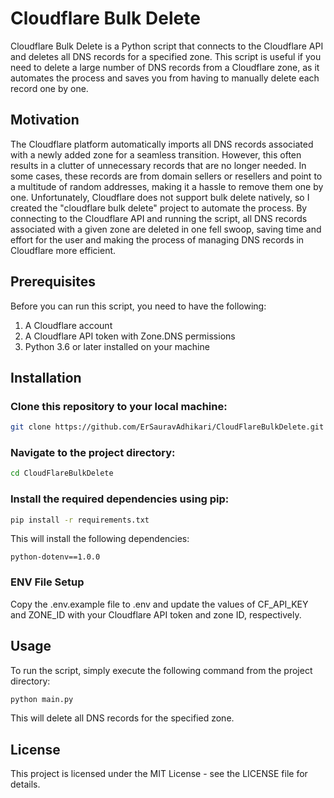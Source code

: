 # Cloudflare Bulk Delete
Cloudflare Bulk Delete is a Python script that connects to the Cloudflare API and deletes all DNS records for a specified zone. This script is useful if you need to delete a large number of DNS records from a Cloudflare zone, as it automates the process and saves you from having to manually delete each record one by one.

## Motivation
The Cloudflare platform automatically imports all DNS records associated with a newly added zone for a seamless transition. However, this often results in a clutter of unnecessary records that are no longer needed. In some cases, these records are from domain sellers or resellers and point to a multitude of random addresses, making it a hassle to remove them one by one. Unfortunately, Cloudflare does not support bulk delete natively, so I created the "cloudflare bulk delete" project to automate the process. By connecting to the Cloudflare API and running the script, all DNS records associated with a given zone are deleted in one fell swoop, saving time and effort for the user and making the process of managing DNS records in Cloudflare more efficient.

## Prerequisites
Before you can run this script, you need to have the following:

1. A Cloudflare account
2. A Cloudflare API token with Zone.DNS permissions
3. Python 3.6 or later installed on your machine

## Installation
### Clone this repository to your local machine:
```bash
git clone https://github.com/ErSauravAdhikari/CloudFlareBulkDelete.git
```
### Navigate to the project directory:
```bash
cd CloudFlareBulkDelete
```
### Install the required dependencies using pip:
```bash
pip install -r requirements.txt
```
This will install the following dependencies:
```
python-dotenv==1.0.0
```

### ENV File Setup
Copy the .env.example file to .env and update the values of CF_API_KEY and ZONE_ID with your Cloudflare API token and zone ID, respectively.

## Usage
To run the script, simply execute the following command from the project directory:

```bash
python main.py
```

This will delete all DNS records for the specified zone.

## License
This project is licensed under the MIT License - see the LICENSE file for details.



